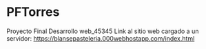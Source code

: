 # PFTorres
Proyecto Final Desarrollo web_45345
Link al sitio web cargado a un servidor: https://blansepasteleria.000webhostapp.com/index.html
